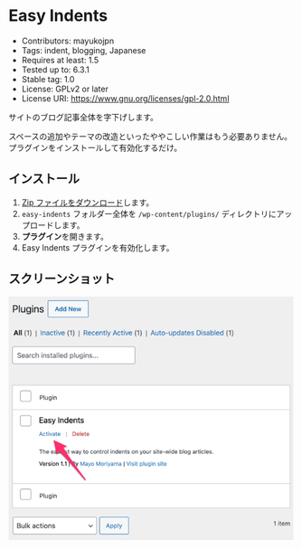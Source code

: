 # Easy Indents
- Contributors: mayukojpn
- Tags: indent, blogging, Japanese
- Requires at least: 1.5
- Tested up to: 6.3.1
- Stable tag: 1.0
- License: GPLv2 or later
- License URI: https://www.gnu.org/licenses/gpl-2.0.html

サイトのブログ記事全体を字下げします。

スペースの追加やテーマの改造といったややこしい作業はもう必要ありません。プラグインをインストールして有効化するだけ。

## インストール

1. [Zip ファイルをダウンロード](https://github.com/mayukojpn/easy-indents/archive/refs/heads/ja.zip)します。
1. `easy-indents` フォルダー全体を `/wp-content/plugins/` ディレクトリにアップロードします。
2. **プラグイン**を開きます。
3. Easy Indents プラグインを有効化します。

## スクリーンショット

![WordPress管理画面でプラグインを有効化。](screenshot-1.png)
